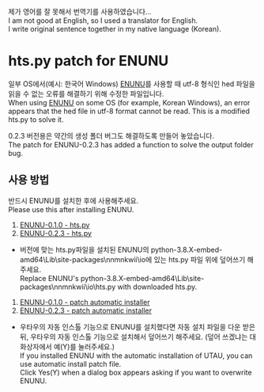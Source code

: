 제가 영어를 잘 못해서 번역기를 사용하였습니다...   
I am not good at English, so I used a translator for English.   
I write original sentence together in my native language (Korean).   



# hts.py patch for ENUNU

일부 OS에서(예시: 한국어 Windows) [ENUNU](https://github.com/oatsu-gh/ENUNU)를 사용할 때 utf-8 형식인 hed 파일을 읽을 수 없는 오류를 해결하기 위해 수정한 파일입니다.   
When using [ENUNU](https://github.com/oatsu-gh/ENUNU) on some OS (for example, Korean Windows), an error appears that the hed file in utf-8 format cannot be read. This is a modified hts.py to solve it.   
    
    
0.2.3 버전용은 약간의 생성 폴더 버그도 해결하도록 만들어 놓았습니다.   
The patch for ENUNU-0.2.3 has added a function to solve the output folder bug.   
    



## 사용 방법

반드시 ENUNU를 설치한 후에 사용해주세요.   
Please use this after installing ENUNU.   



1. [ENUNU-0.1.0 - hts.py](https://github.com/Aniana0/htspy_patch_for_ENUNU/releases/download/0.1.0/htspyOnly.zip)
2. [ENUNU-0.2.3 - hts.py](https://github.com/Aniana0/htspy_patch_for_ENUNU/releases/download/0.2.3/htspyOnly.zip)
* 버전에 맞는 hts.py파일을 설치된 ENUNU의 python-3.8.X-embed-amd64\Lib\site-packages\nnmnkwii\io에 있는 hts.py 파일 위에 덮어쓰기 해주세요.   
  Replace ENUNU's python-3.8.X-embed-amd64\Lib\site-packages\nnmnkwii\io\hts.py with downloaded hts.py.



1. [ENUNU-0.1.0 - patch automatic installer](https://github.com/Aniana0/htspy_patch_for_ENUNU/releases/download/0.1.0/ENUNU-0.1.0_patch.zip)
2. [ENUNU-0.2.3 - patch automatic installer](https://github.com/Aniana0/htspy_patch_for_ENUNU/releases/download/0.2.3/ENUNU-0.2.3_patch.zip)
* 우타우의 자동 인스톨 기능으로 ENUNU를 설치했다면 자동 설치 파일을 다운 받은 뒤, 우타우의 자동 인스톨 기능으로 설치해서 덮어쓰기 해주세요. (덮어 쓰겠냐는 대화상자에서 예(Y)를 눌러주세요.)    
  If you installed ENUNU with the automatic installation of UTAU, you can use automatic install patch file.   
  Click Yes(Y) when a dialog box appears asking if you want to overwrite ENUNU.
